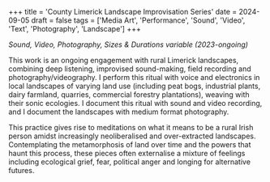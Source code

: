 +++
title = 'County Limerick Landscape Improvisation Series'
date = 2024-09-05
draft = false
tags = ['Media Art', 'Performance', 'Sound', 'Video', 'Text', 'Photography', 'Landscape']
+++


*Sound, Video, Photography, Sizes & Durations variable (2023-ongoing)* 

This work is an ongoing engagement with rural Limerick landscapes, combining deep listening, improvised sound-making, field recording and photography/videography. I perform this ritual with voice and electronics in local landscapes of varying land use (including peat bogs, industrial plants, dairy farmland, quarries, commercial forestry plantations), weaving with their sonic ecologies. I document this ritual with sound and video recording, and I document the landscapes with medium format photography.

This practice gives rise to meditations on what it means to be a rural Irish person amidst increasingly neoliberalised and over-extracted landscapes. Contemplating the metamorphosis of land over time and the powers that haunt this process, these pieces often externalise a mixture of feelings including ecological grief, fear, political anger and longing for alternative futures.
